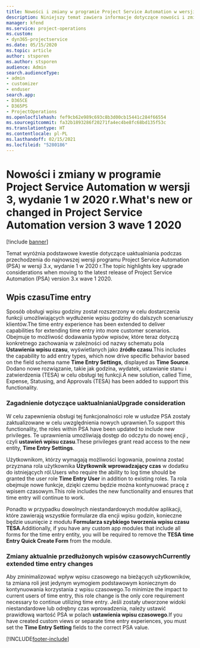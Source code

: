 ```yaml
---
title: Nowości i zmiany w programie Project Service Automation w wersji 3.x, wydanie 1 w 2020 r.
description: Niniejszy temat zawiera informacje dotyczące nowości i zmian w programie Project Service Automation w wersji 3, wydanie 1 z 2020 r.
manager: kfend
ms.service: project-operations
ms.custom:
- dyn365-projectservice
ms.date: 05/15/2020
ms.topic: article
author: stsporen
ms.author: stsporen
audience: Admin
search.audienceType:
- admin
- customizer
- enduser
search.app:
- D365CE
- D365PS
- ProjectOperations
ms.openlocfilehash: fef9cb62e989c693c8b3d00cb15441c284f66554
ms.sourcegitcommit: fa32b1893286f20271fa4ec4be8fc68bd135f53c
ms.translationtype: HT
ms.contentlocale: pl-PL
ms.lasthandoff: 02/15/2021
ms.locfileid: "5280186"
---
```

# <a name="whats-new-or-changed-in-project-service-automation-version-3-wave-1-2020"></a><span data-ttu-id="2c806-103">Nowości i zmiany w programie Project Service Automation w wersji 3, wydanie 1 w 2020 r.</span><span class="sxs-lookup"><span data-stu-id="2c806-103">What's new or changed in Project Service Automation version 3 wave 1 2020</span></span>

[!include [banner](../includes/psa-now-project-operations.md)]

<span data-ttu-id="2c806-104">Temat wyróżnia podstawowe kwestie dotyczące uaktualniania podczas przechodzenia do najnowszej wersji programu Project Service Automation (PSA) w wersji 3.x, wydanie 1 w 2020 r.</span><span class="sxs-lookup"><span data-stu-id="2c806-104">The topic highlights key upgrade considerations when moving to the latest release of Project Service Automation (PSA) version 3.x wave 1 2020.</span></span>

## <a name="time-entry"></a><span data-ttu-id="2c806-105">Wpis czasu</span><span class="sxs-lookup"><span data-stu-id="2c806-105">Time entry</span></span>
<span data-ttu-id="2c806-106">Sposób obsługi wpisu godziny został rozszerzony w celu dostarczenia funkcji umożliwiających wydłużenie wpisu godziny do dalszych scenariuszy klientów.</span><span class="sxs-lookup"><span data-stu-id="2c806-106">The time entry experience has been extended to deliver capabilities for extending time entry into more customer scenarios.</span></span> <span data-ttu-id="2c806-107">Obejmuje to możliwość dodawania typów wpisów, które teraz dotyczą konkretnego zachowania w zależności od nazwy schematu pola **Ustawienia wpisu czasu**, wyświetlanych jako **źródło czasu**.</span><span class="sxs-lookup"><span data-stu-id="2c806-107">This includes the capability to add entry types, which now drive specific behavior based on the field schema name **Time Entry Settings**, displayed as **Time Source**.</span></span> <span data-ttu-id="2c806-108">Dodano nowe rozwiązanie, takie jak godzina, wydatek, ustawianie stanu i zatwierdzenia (TESA) w celu obsługi tej funkcji.</span><span class="sxs-lookup"><span data-stu-id="2c806-108">A new solution, called Time, Expense, Statusing, and Approvals (TESA) has been added to support this functionality.</span></span>

### <a name="upgrade-consideration"></a><span data-ttu-id="2c806-109">Zagadnienie dotyczące uaktualniania</span><span class="sxs-lookup"><span data-stu-id="2c806-109">Upgrade consideration</span></span>
<span data-ttu-id="2c806-110">W celu zapewnienia obsługi tej funkcjonalności role w usłudze PSA zostały zaktualizowane w celu uwzględnienia nowych uprawnień.</span><span class="sxs-lookup"><span data-stu-id="2c806-110">To support this functionality, the roles within PSA have been updated to include new privileges.</span></span> <span data-ttu-id="2c806-111">Te uprawnienia umożliwiają dostęp do odczytu do nowej encji , czyli **ustawień wpisu czasu**.</span><span class="sxs-lookup"><span data-stu-id="2c806-111">These privileges grant read access to the new entity, **Time Entry Settings**.</span></span>

<span data-ttu-id="2c806-112">Użytkownikom, którzy wymagają możliwości logowania, powinna zostać przyznana rola użytkownika **Użytkownik wprowadzający czas** w dodatku do istniejących ról.</span><span class="sxs-lookup"><span data-stu-id="2c806-112">Users who require the ability to log time should be granted the user role **Time Entry User** in addition to existing roles.</span></span> <span data-ttu-id="2c806-113">Ta rola obejmuje nowe funkcje, dzięki czemu będzie można kontynuować pracę z wpisem czasowym.</span><span class="sxs-lookup"><span data-stu-id="2c806-113">This role includes the new functionality and ensures that time entry will continue to work.</span></span>

<span data-ttu-id="2c806-114">Ponadto w przypadku dowolnych niestandardowych modułów aplikacji, które zawierają wszystkie formularze dla encji wpisu godzin, konieczne będzie usunięcie z modułu **Formularza szybkiego tworzenia wpisu czasu TESA**.</span><span class="sxs-lookup"><span data-stu-id="2c806-114">Additionally, if you have any custom app modules that include all forms for the time entry entity, you will be required to remove the **TESA time Entry Quick Create Form** from the module.</span></span>

### <a name="currently-extended-time-entry-changes"></a><span data-ttu-id="2c806-115">Zmiany aktualnie przedłużonych wpisów czasowych</span><span class="sxs-lookup"><span data-stu-id="2c806-115">Currently extended time entry changes</span></span>
<span data-ttu-id="2c806-116">Aby zminimalizować wpływ wpisu czasowego na bieżących użytkowników, ta zmiana roli jest jedynym wymogiem podstawowym koniecznym do kontynuowania korzystania z wpisu czasowego.</span><span class="sxs-lookup"><span data-stu-id="2c806-116">To minimize the impact to current users of time entry, this role change is the only core requirement necessary to continue utilizing time entry.</span></span> <span data-ttu-id="2c806-117">Jeśli zostały utworzone widoki niestandardowe lub odrębny czas wprowadzenia, należy ustawić prawidłową wartość PSA w polach **ustawienia wpisu czasowego**.</span><span class="sxs-lookup"><span data-stu-id="2c806-117">If you have created custom views or separate time entry experiences, you must set the **Time Entry Setting** fields to the correct PSA value.</span></span>


[!INCLUDE[footer-include](../includes/footer-banner.md)]